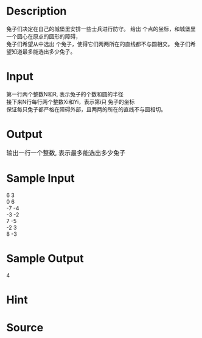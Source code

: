 
# Description

<div class="content"><div>兔子们决定在自己的城堡里安排一些士兵进行防守。 给出 个点的坐标，和城堡里一个圆心在原点的圆形的障碍，</div>
<div>兔子们希望从中选出 个兔子，使得它们两两所在的直线都不与圆相交。 兔子们希望知道最多能选出多少兔子。</div></div>

# Input

<div class="content"><div>
<div>第一行两个整数N和R, 表示兔子的个数和圆的半径</div>
<div>接下来N行每行两个整数Xi和Yi，表示第i只 兔子的坐标</div>
<div>保证每只兔子都严格在障碍外部，且两两的所在的直线不与圆相切。</div>
</div></div>

# Output

<div class="content"><div><span style="font-size: medium">输出一行一个整数, 表示最多能选出多少兔子</span></div>
<div></div></div>

# Sample Input

<div class="content"><span class="sampledata">6  3<br/>
0  6<br/>
-7  -4<br/>
-3  -2<br/>
7  -5<br/>
-2  3<br/>
8  -3</span></div>

# Sample Output

<div class="content"><span class="sampledata">4</span></div>

# Hint

<div class="content"><p></p></div>

# Source

<div class="content"><p><a href="problemset.php?search="></a></p></div>

